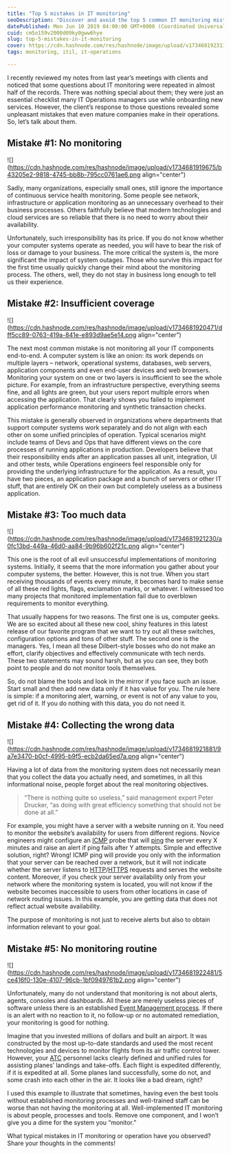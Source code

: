 ```yaml
---
title: "Top 5 mistakes in IT monitoring"
seoDescription: "Discover and avoid the top 5 common IT monitoring mistakes that can affect your business operations and performance"
datePublished: Mon Jun 10 2019 04:00:00 GMT+0000 (Coordinated Universal Time)
cuid: cm5o159v2000d09ky0gww6hye
slug: top-5-mistakes-in-it-monitoring
cover: https://cdn.hashnode.com/res/hashnode/image/upload/v1734681923118/27e23635-4854-4d00-93c2-2773d1b1c8e0.png
tags: monitoring, itil, it-operations

---
```


I recently reviewed my notes from last year’s meetings with clients and noticed that some questions about IT monitoring were repeated in almost half of the records. There was nothing special about them; they were just an essential checklist many IT Operations managers use while onboarding new services. However, the client’s response to those questions revealed some unpleasant mistakes that even mature companies make in their operations. So, let’s talk about them.

## Mistake #1: No monitoring

![](https://cdn.hashnode.com/res/hashnode/image/upload/v1734681919675/b43205e2-9818-4745-bb8b-795cc0761ae6.png align="center")

Sadly, many organizations, especially small ones, still ignore the importance of continuous service health monitoring. Some people see network, infrastructure or application monitoring as an unnecessary overhead to their business processes. Others faithfully believe that modern technologies and cloud services are so reliable that there is no need to worry about their availability.

Unfortunately, such irresponsibility has its price. If you do not know whether your computer systems operate as needed, you will have to bear the risk of loss or damage to your business. The more critical the system is, the more significant the impact of system outages. Those who survive this impact for the first time usually quickly change their mind about the monitoring process. The others, well, they do not stay in business long enough to tell us their experience.

## Mistake #2: Insufficient coverage

![](https://cdn.hashnode.com/res/hashnode/image/upload/v1734681920471/dff5cc89-0763-419a-841e-e893d9ae5e14.png align="center")

The next most common mistake is not monitoring all your IT components end-to-end. A computer system is like an onion: its work depends on multiple layers – network, operational systems, databases, web servers, application components and even end-user devices and web browsers. Monitoring your system on one or two layers is insufficient to see the whole picture. For example, from an infrastructure perspective, everything seems fine, and all lights are green, but your users report multiple errors when accessing the application. That clearly shows you failed to implement application performance monitoring and synthetic transaction checks.

This mistake is generally observed in organizations where departments that support computer systems work separately and do not align with each other on some unified principles of operation. Typical scenarios might include teams of Devs and Ops that have different views on the core processes of running applications in production. Developers believe that their responsibility ends after an application passes all unit, integration, UI and other tests, while Operations engineers feel responsible only for providing the underlying infrastructure for the application. As a result, you have two pieces, an application package and a bunch of servers or other IT stuff, that are entirely OK on their own but completely useless as a business application.

## Mistake #3: Too much data

![](https://cdn.hashnode.com/res/hashnode/image/upload/v1734681921230/a0fc13bd-449a-46d0-aa84-9b96b602f21c.png align="center")

This one is the root of all evil unsuccessful implementations of monitoring systems. Initially, it seems that the more information you gather about your computer systems, the better. However, this is not true. When you start receiving thousands of events every minute, it becomes hard to make sense of all these red lights, flags, exclamation marks, or whatever. I witnessed too many projects that monitored implementation fail due to overblown requirements to monitor everything.

That usually happens for two reasons. The first one is us, computer geeks. We are so excited about all these new cool, shiny features in this latest release of our favorite program that we want to try out all these switches, configuration options and tons of other stuff. The second one is the managers. Yes, I mean all these Dilbert-style bosses who do not make an effort, clarify objectives and effectively communicate with tech nerds. These two statements may sound harsh, but as you can see, they both point to people and do not monitor tools themselves.

So, do not blame the tools and look in the mirror if you face such an issue. Start small and then add new data only if it has value for you. The rule here is simple: if a monitoring alert, warning, or event is not of any value to you, get rid of it. If you do nothing with this data, you do not need it.

## Mistake #4: Collecting the wrong data

![](https://cdn.hashnode.com/res/hashnode/image/upload/v1734681921881/9a7e3470-b0cf-4995-b9f5-ecb2da65ed7a.png align="center")

Having a lot of data from the monitoring system does not necessarily mean that you collect the data you actually need, and sometimes, in all this informational noise, people forget about the real monitoring objectives.

> “There is nothing quite so useless,” said management expert Peter Drucker, “as doing with great efficiency something that should not be done at all.”

For example, you might have a server with a website running on it. You need to monitor the website’s availability for users from different regions. Novice engineers might configure an [ICMP](https://en.wikipedia.org/wiki/Internet_Control_Message_Protocol) probe that will [ping](https://w.wiki/A9PH) the server every X minutes and raise an alert if ping fails after Y attempts. Simple and effective solution, right? Wrong! ICMP ping will provide you only with the information that your server can be reached over a network, but it will not indicate whether the server listens to [HTTP](https://en.wikipedia.org/wiki/Hypertext_Transfer_Protocol)/[HTTPS](https://en.wikipedia.org/wiki/HTTPS) requests and serves the website content. Moreover, if you check your server availability only from your network where the monitoring system is located, you will not know if the website becomes inaccessible to users from other locations in case of network routing issues. In this example, you are getting data that does not reflect actual website availability.

The purpose of monitoring is not just to receive alerts but also to obtain information relevant to your goal.

## Mistake #5: No monitoring routine

![](https://cdn.hashnode.com/res/hashnode/image/upload/v1734681922481/5ce416f0-130e-4107-96cb-1bf0949761b2.png align="center")

Unfortunately, many do not understand that monitoring is not about alerts, agents, consoles and dashboards. All these are merely useless pieces of software unless there is an established [Event Management process](https://w.wiki/Chz3). If there is an alert with no reaction to it, no follow-up or no automated remediation, your monitoring is good for nothing.

Imagine that you invested millions of dollars and built an airport. It was constructed by the most up-to-date standards and used the most recent technologies and devices to monitor flights from its air traffic control tower. However, your [ATC](https://en.wikipedia.org/wiki/Air_traffic_controller) personnel lacks clearly defined and unified rules for assisting planes’ landings and take-offs. Each flight is expedited differently, if it is expedited at all. Some planes land successfully, some do not, and some crash into each other in the air. It looks like a bad dream, right?

I used this example to illustrate that sometimes, having even the best tools without established monitoring processes and well-trained staff can be worse than not having the monitoring at all. Well-implemented IT monitoring is about people, processes and tools. Remove one component, and I won’t give you a dime for the system you “monitor.”

What typical mistakes in IT monitoring or operation have you observed? Share your thoughts in the comments!